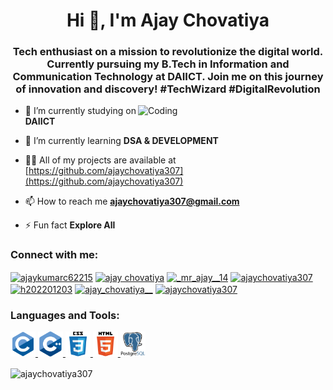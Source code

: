 <h1 align="center">Hi 👋, I'm Ajay Chovatiya</h1>
<h3 align="center">Tech enthusiast on a mission to revolutionize the digital world. Currently pursuing my B.Tech in Information and Communication Technology at DAIICT. Join me on this journey of innovation and discovery! #TechWizard #DigitalRevolution</h3>
<img align="right" alt="Coding" width="300" src="https://cdn.dribbble.com/users/1162077/screenshots/3848914/programmer.gif">


- 🔭 I’m currently studying on **DAIICT**

- 🌱 I’m currently learning **DSA & DEVELOPMENT**

- 👨‍💻 All of my projects are available at [https://github.com/ajaychovatiya307](https://github.com/ajaychovatiya307)

- 📫 How to reach me **ajaychovatiya307@gmail.com**

- ⚡ Fun fact **Explore All**

<h3 align="left">Connect with me:</h3>
<p align="left">
<a href="https://twitter.com/ajaykumarc62215" target="blank"><img align="center" src="https://raw.githubusercontent.com/rahuldkjain/github-profile-readme-generator/master/src/images/icons/Social/twitter.svg" alt="ajaykumarc62215" height="30" width="40" /></a>
<a href="https://linkedin.com/in/ajay chovatiya" target="blank"><img align="center" src="https://raw.githubusercontent.com/rahuldkjain/github-profile-readme-generator/master/src/images/icons/Social/linked-in-alt.svg" alt="ajay chovatiya" height="30" width="40" /></a>
<a href="https://instagram.com/_mr_ajay__14" target="blank"><img align="center" src="https://raw.githubusercontent.com/rahuldkjain/github-profile-readme-generator/master/src/images/icons/Social/instagram.svg" alt="_mr_ajay__14" height="30" width="40" /></a>
<a href="https://www.codechef.com/users/ajaychovatiya307" target="blank"><img align="center" src="https://cdn.jsdelivr.net/npm/simple-icons@3.1.0/icons/codechef.svg" alt="ajaychovatiya307" height="30" width="40" /></a>
<a href="https://www.hackerrank.com/h202201203" target="blank"><img align="center" src="https://raw.githubusercontent.com/rahuldkjain/github-profile-readme-generator/master/src/images/icons/Social/hackerrank.svg" alt="h202201203" height="30" width="40" /></a>
<a href="https://codeforces.com/profile/ajay_chovatiya__" target="blank"><img align="center" src="https://raw.githubusercontent.com/rahuldkjain/github-profile-readme-generator/master/src/images/icons/Social/codeforces.svg" alt="ajay_chovatiya__" height="30" width="40" /></a>
<a href="https://www.leetcode.com/ajaychovatiya307" target="blank"><img align="center" src="https://raw.githubusercontent.com/rahuldkjain/github-profile-readme-generator/master/src/images/icons/Social/leet-code.svg" alt="ajaychovatiya307" height="30" width="40" /></a>
</p>

<h3 align="left">Languages and Tools:</h3>
<p align="left"> <a href="https://www.cprogramming.com/" target="_blank" rel="noreferrer"> <img src="https://raw.githubusercontent.com/devicons/devicon/master/icons/c/c-original.svg" alt="c" width="40" height="40"/> </a> <a href="https://www.w3schools.com/cpp/" target="_blank" rel="noreferrer"> <img src="https://raw.githubusercontent.com/devicons/devicon/master/icons/cplusplus/cplusplus-original.svg" alt="cplusplus" width="40" height="40"/> </a> <a href="https://www.w3schools.com/css/" target="_blank" rel="noreferrer"> <img src="https://raw.githubusercontent.com/devicons/devicon/master/icons/css3/css3-original-wordmark.svg" alt="css3" width="40" height="40"/> </a> <a href="https://www.w3.org/html/" target="_blank" rel="noreferrer"> <img src="https://raw.githubusercontent.com/devicons/devicon/master/icons/html5/html5-original-wordmark.svg" alt="html5" width="40" height="40"/> </a> <a href="https://www.postgresql.org" target="_blank" rel="noreferrer"> <img src="https://raw.githubusercontent.com/devicons/devicon/master/icons/postgresql/postgresql-original-wordmark.svg" alt="postgresql" width="40" height="40"/> </a> </p>

<p><img align="center" src="https://github-readme-stats.vercel.app/api/top-langs?username=ajaychovatiya307&show_icons=true&locale=en&layout=compact" alt="ajaychovatiya307" /></p>
